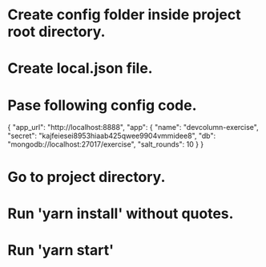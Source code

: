 # Create config folder inside project root directory.
# Create local.json file.
# Pase following config code.
{
  "app_url": "http://localhost:8888",
  "app": {
    "name": "devcolumn-exercise",
    "secret": "kajfeiesei8953hiaab425qwee9904vmmidee8",
    "db": "mongodb://localhost:27017/exercise",
    "salt_rounds": 10
  }
}

# Go to project directory.
# Run 'yarn install' without quotes.
# Run 'yarn start'
